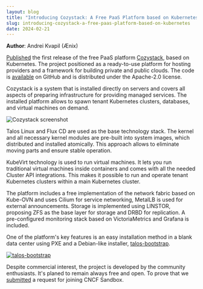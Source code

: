 ```yaml
---
layout: blog
title: "Introducing Cozystack: A Free PaaS Platform based on Kubernetes"
slug: introducing-cozystack-a-free-paas-platform-based-on-kubernetes
date: 2024-02-21
---
```


**Author**: Andrei Kvapil (Ænix)

[Published](https://github.com/aenix-io/cozystack/releases/tag/v0.1.0) the first release of the free PaaS platform [Cozystack](https://github.com/aenix-io/cozystack/releases/tag/v0.1.0), based on Kubernetes.
The project positioned as a ready-to-use platform for hosting providers and a framework for building private and public clouds. The code is [available](https://github.com/aenix-io/cozystack) on GitHub and is distributed under the Apache-2.0 license.

Cozystack is a system that is installed directly on servers and covers all aspects of preparing infrastructure for providing managed services. The installed platform allows to spawn tenant Kubernetes clusters, databases, and virtual machines on demand.

![Cozystack screenshot](https://cozystack.io/img/screenshot.png)

Talos Linux and Flux CD are used as the base technology stack. The kernel and all necessary kernel modules are pre-built into system images, which distributed and installed atomically.
This approach allows to eliminate moving parts and ensure stable operation.

KubeVirt technology is used to run virtual machines. It lets you run traditional virtual machines inside containers and comes with all the needed Cluster API integrations. This makes it possible to run and operate tenant Kubernetes clusters within a main Kubernetes cluster.

The platform includes a free implementation of the network fabric based on Kube-OVN and uses Cilium for service networking, MetalLB is used for external announcements.
Storage is implemented using LINSTOR, proposing ZFS as the base layer for storage and DRBD for replication.
A pre-configured monitoring stack based on VictoriaMetrics and Grafana is included.

One of the platform's key features is an easy installation method in a blank data center using PXE and a Debian-like installer, [talos-bootstrap](https://github.com/aenix-io/talos-bootstrap/).

[![talos-bootstrap](https://asciinema.org/a/627123.svg)](https://asciinema.org/a/627123?autoplay=1)

Despite commercial interest, the project is developed by the community enthusiasts.
It's planed to remain always free and open. To prove that we [submitted](https://github.com/cncf/sandbox/issues/87) a request for joining CNCF Sandbox.
